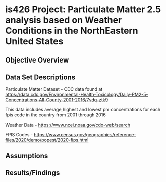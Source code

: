# is426 Project: Particulate Matter 2.5 analysis based on Weather Conditions in the NorthEastern United States 

## Objective Overview 


## Data Set Descriptions
Particulate Matter Dataset - CDC data found at https://data.cdc.gov/Environmental-Health-Toxicology/Daily-PM2-5-Concentrations-All-County-2001-2016/7vdq-ztk9

This data includes average,highest and lowest pm concentrations for each fpis code in the country from 2001 through 2016

Weather Data - https://www.ncei.noaa.gov/cdo-web/search

FPIS Codes - https://www.census.gov/geographies/reference-files/2020/demo/popest/2020-fips.html

## Assumptions 

## Results/Findings
